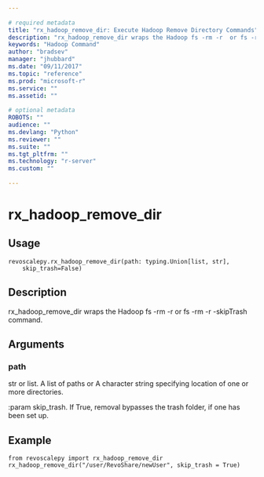 ```yaml
--- 
 
# required metadata 
title: "rx_hadoop_remove_dir: Execute Hadoop Remove Directory Commands" 
description: "rx_hadoop_remove_dir wraps the Hadoop fs -rm -r  or fs -rm -r -skipTrash command." 
keywords: "Hadoop Command" 
author: "bradsev" 
manager: "jhubbard" 
ms.date: "09/11/2017" 
ms.topic: "reference" 
ms.prod: "microsoft-r" 
ms.service: "" 
ms.assetid: "" 
 
# optional metadata 
ROBOTS: "" 
audience: "" 
ms.devlang: "Python" 
ms.reviewer: "" 
ms.suite: "" 
ms.tgt_pltfrm: "" 
ms.technology: "r-server" 
ms.custom: "" 
 
---
```


# rx_hadoop_remove_dir


 


## Usage



```
revoscalepy.rx_hadoop_remove_dir(path: typing.Union[list, str],
    skip_trash=False)
```





## Description

rx_hadoop_remove_dir wraps the Hadoop fs -rm -r  or fs -rm -r -skipTrash command.


## Arguments


### path

str or list. A list of paths or A character string specifying location of one or more
directories.

:param skip_trash. If True, removal bypasses the trash folder, if one has been set up.


## Example



```
from revoscalepy import rx_hadoop_remove_dir
rx_hadoop_remove_dir("/user/RevoShare/newUser", skip_trash = True)
```

